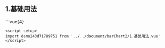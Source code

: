 ## 1.基础用法
<demo243d71789751 />
```vue{4}
<template>
    <bar-chart-2 ref="chartRef" v-bind="option"></bar-chart-2>
</template>
<script setup>
import { ref, onMounted } from 'vue';

const chartRef = ref();

const xAxisData = ['周一', '周二', '周三', '周四', '周五', '周六', '周日'];
const seriesData = [
    [8, 30, 50, 82, 73, 84, 50],
    [32, 94, 61, 11, 52, 68, 58],
    [33, 13, 27, 92, 44, 82, 19]
];
const legendData = ['总能耗', '能耗照明', '节约能耗', '同环比'];
const yAxisName = '用量';
const unit = ['kw/h', '度', '千焦耳'];
// 组合配置项
const option = {
    xAxisData,
    seriesData,
    legendData,
    yAxisName,
    unit
};

onMounted(() => chartRef.value.renderChart());
</script>
<style lang="scss" scoped>
.zrx-chart {
    height: 340px;
    background-color: white;
}
</style>

```
<script setup>
import demo243d71789751 from '../../document/barChart2/1.基础用法.vue'
</script>